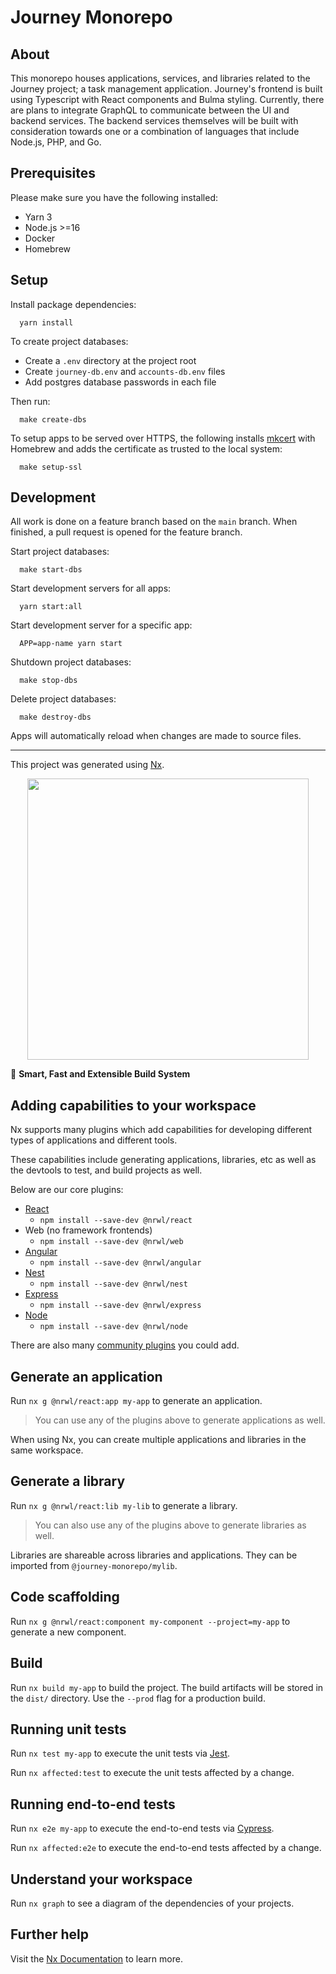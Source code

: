 # Journey Monorepo

## About

This monorepo houses applications, services, and libraries related to the Journey project; a task management application. Journey's frontend is built using Typescript with React components and Bulma styling. Currently, there are plans to integrate GraphQL to communicate between the UI and backend services. The backend services themselves will be built with consideration towards one or a combination of languages that include Node.js, PHP, and Go.

## Prerequisites

Please make sure you have the following installed:

- Yarn 3
- Node.js >=16
- Docker
- Homebrew

## Setup

Install package dependencies:

```
  yarn install
```

To create project databases:

- Create a `.env` directory at the project root
- Create `journey-db.env` and `accounts-db.env` files
- Add postgres database passwords in each file

Then run:

```
  make create-dbs
```

To setup apps to be served over HTTPS, the following installs [mkcert](https://github.com/FiloSottile/mkcert) with Homebrew and adds the certificate as trusted to the local system:

```
  make setup-ssl
```

## Development

All work is done on a feature branch based on the `main` branch. When finished, a pull request is opened for the feature branch.

Start project databases:

```
  make start-dbs
```

Start development servers for all apps:

```
  yarn start:all
```

Start development server for a specific app:

```
  APP=app-name yarn start
```

Shutdown project databases:

```
  make stop-dbs
```

Delete project databases:

```
  make destroy-dbs
```

Apps will automatically reload when changes are made to source files.

---

This project was generated using [Nx](https://nx.dev).

<p style="text-align: center;"><img src="https://raw.githubusercontent.com/nrwl/nx/master/images/nx-logo.png" width="450"></p>

🔎 **Smart, Fast and Extensible Build System**

## Adding capabilities to your workspace

Nx supports many plugins which add capabilities for developing different types of applications and different tools.

These capabilities include generating applications, libraries, etc as well as the devtools to test, and build projects as well.

Below are our core plugins:

- [React](https://reactjs.org)
  - `npm install --save-dev @nrwl/react`
- Web (no framework frontends)
  - `npm install --save-dev @nrwl/web`
- [Angular](https://angular.io)
  - `npm install --save-dev @nrwl/angular`
- [Nest](https://nestjs.com)
  - `npm install --save-dev @nrwl/nest`
- [Express](https://expressjs.com)
  - `npm install --save-dev @nrwl/express`
- [Node](https://nodejs.org)
  - `npm install --save-dev @nrwl/node`

There are also many [community plugins](https://nx.dev/community) you could add.

## Generate an application

Run `nx g @nrwl/react:app my-app` to generate an application.

> You can use any of the plugins above to generate applications as well.

When using Nx, you can create multiple applications and libraries in the same workspace.

## Generate a library

Run `nx g @nrwl/react:lib my-lib` to generate a library.

> You can also use any of the plugins above to generate libraries as well.

Libraries are shareable across libraries and applications. They can be imported from `@journey-monorepo/mylib`.

## Code scaffolding

Run `nx g @nrwl/react:component my-component --project=my-app` to generate a new component.

## Build

Run `nx build my-app` to build the project. The build artifacts will be stored in the `dist/` directory. Use the `--prod` flag for a production build.

## Running unit tests

Run `nx test my-app` to execute the unit tests via [Jest](https://jestjs.io).

Run `nx affected:test` to execute the unit tests affected by a change.

## Running end-to-end tests

Run `nx e2e my-app` to execute the end-to-end tests via [Cypress](https://www.cypress.io).

Run `nx affected:e2e` to execute the end-to-end tests affected by a change.

## Understand your workspace

Run `nx graph` to see a diagram of the dependencies of your projects.

## Further help

Visit the [Nx Documentation](https://nx.dev) to learn more.
